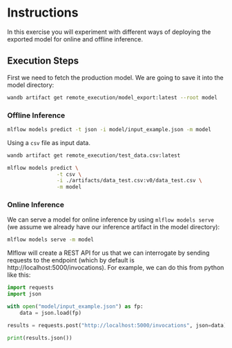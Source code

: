 # Instructions
In this exercise you will experiment with different ways of deploying the exported model for online and offline inference.


## Execution Steps
First we need to fetch the production model. We are going to save it into the model directory:

```bash
wandb artifact get remote_execution/model_export:latest --root model
```

### Offline Inference

```bash
mlflow models predict -t json -i model/input_example.json -m model
```

Using a ``csv`` file as input data. 


```bash
wandb artifact get remote_execution/test_data.csv:latest
```

```bash
mlflow models predict \
                -t csv \
                -i ./artifacts/data_test.csv:v0/data_test.csv \
                -m model
```

### Online Inference

We can serve a model for online inference by using ``mlflow models serve`` (we assume we already have our inference artifact in the model directory):

```bash
mlflow models serve -m model
```

Mlflow will create a REST API for us that we can interrogate by sending requests to the endpoint (which by default is http://localhost:5000/invocations). For example, we can do this from python like this:

```python
import requests
import json

with open("model/input_example.json") as fp:
    data = json.load(fp)

results = requests.post("http://localhost:5000/invocations", json=data)

print(results.json())
```